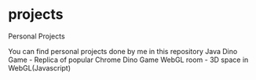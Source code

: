 # projects
Personal Projects

You can find personal projects done by me in this repository
Java Dino Game - Replica of popular Chrome Dino Game
WebGL room - 3D space in WebGL(Javascript)

